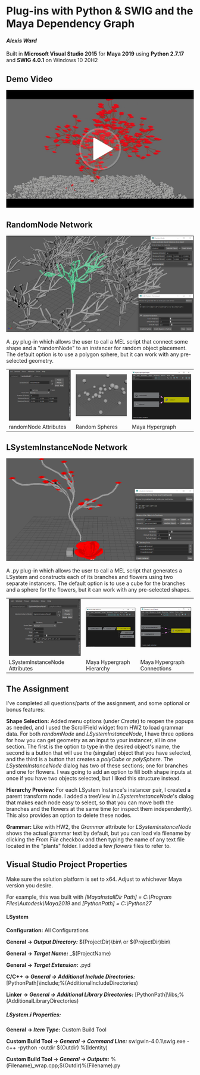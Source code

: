 # Plug-ins with Python & SWIG and the Maya Dependency Graph

#### *Alexis Ward*

Built in **Microsoft Visual Studio 2015** for **Maya 2019** using **Python 2.7.17** and **SWIG 4.0.1** on Windows 10 20H2



## Demo Video

[![](images/videoheader.png)](https://drive.google.com/file/d/11yA1la0eTHvMfHPD5YeXhlzs0AiLCIQM/view?usp=sharing)



## RandomNode Network 

![](images\randomtree.png)

A .py plug-in which allows the user to call a MEL script that connect some shape and a "randomNode" to an instancer for random object placement. The default option is to use a polygon sphere, but it can work with any pre-selected geometry.

<table>
  <tr>
    <td><img src="images\randomspheresAttr.png"></td>
    <td><img src="images\randomspheres.png"></td>
    <td><img src="images\randomspheresHypergraph.png"></td>
  </tr>
  <tr>
    <td>randomNode Attributes</td>
    <td>Random Spheres</td>
    <td>Maya Hypergraph</td>
  </tr>
 </table>



## LSystemInstanceNode Network

![instancedTree](images/instancedTree.png)

A .py plug-in which allows the user to call a MEL script that generates a LSystem and constructs each of its branches and flowers using two separate instancers. The default option is to use a cube for the branches and a sphere for the flowers, but it can work with any pre-selected shapes.

<table>
  <tr>
    <td><img src="images\instAttributes.png"></td>
    <td><img src="images\instHypergraphHierarchy.png"></td>
    <td><img src="images\instHypergraphConnections.png"></td>
  </tr>
  <tr>
    <td>LSystemInstanceNode Attributes</td>
    <td>Maya Hypergraph Hierarchy</td>
    <td>Maya Hypergraph Connections</td>
  </tr>
 </table>



## The Assignment

I've completed all questions/parts of the assignment, and some optional or bonus features:

**Shape Selection:** Added menu options (under *Create*) to reopen the popups as needed, and I used the ScrollField widget from HW2 to load grammar data. For both *randomNode* and *LSystemInstanceNode*, I have three options for how you can get geometry as an input to your instancer, all in one section. The first is the option to type in the desired object's name, the second is a button that will use the (singular) object that you have selected, and the third is a button that creates a *polyCube* or *polySphere*. The *LSystemInstanceNode* dialog has two of these sections; one for branches and one for flowers. I was going to add an option to fill both shape inputs at once if you have two objects selected, but I liked this structure instead.

**Hierarchy Preview:** For each LSystem Instance's instancer pair, I created a parent transform node. I added a treeView in *LSystemInstanceNode*'s dialog that makes each node easy to select, so that you can move both the branches and the flowers at the same time (or inspect them independently). This also provides an option to delete these nodes.

**Grammar:** Like with HW2, the *Grammar* attribute for *LSystemInstanceNode* shows the actual grammar text by default, but you can load via filename by clicking the *From File* checkbox and then typing the name of any text file located in the "plants" folder. I added a few *flowers* files to refer to.



## Visual Studio Project Properties

Make sure the solution platform is set to x64. Adjust to whichever Maya version you desire.

For example, this was built with *[MayaInstallDir Path] = C:\Program Files\Autodesk\Maya2019* and *[PythonPath] = C:\Python27*



#### LSystem

**Configuration:** All Configurations

**General &rarr; *Output Directory:*** $(ProjectDir)\bin\ or $(ProjectDir)bin\

**General &rarr; *Target Name:*** _$(ProjectName)

**General &rarr; *Target Extension:*** .pyd

**C/C++ &rarr; *General &rarr; Additional Include Directories:*** [PythonPath]\include;%(AdditionalIncludeDirectories)

**Linker &rarr; *General &rarr; Additional Library Directories:*** [PythonPath]\libs;%(AdditionalLibraryDirectories)



##### LSystem.i Properties:

**General &rarr; *Item Type:*** Custom Build Tool

**Custom Build Tool &rarr; *General &rarr; Command Line:*** swigwin-4.0.1\swig.exe -c++ -python -outdir $(Outdir) %(Identity)

**Custom Build Tool &rarr; *General &rarr; Outputs:*** %(Filename)_wrap.cpp;$(Outdir)%(Filename).py